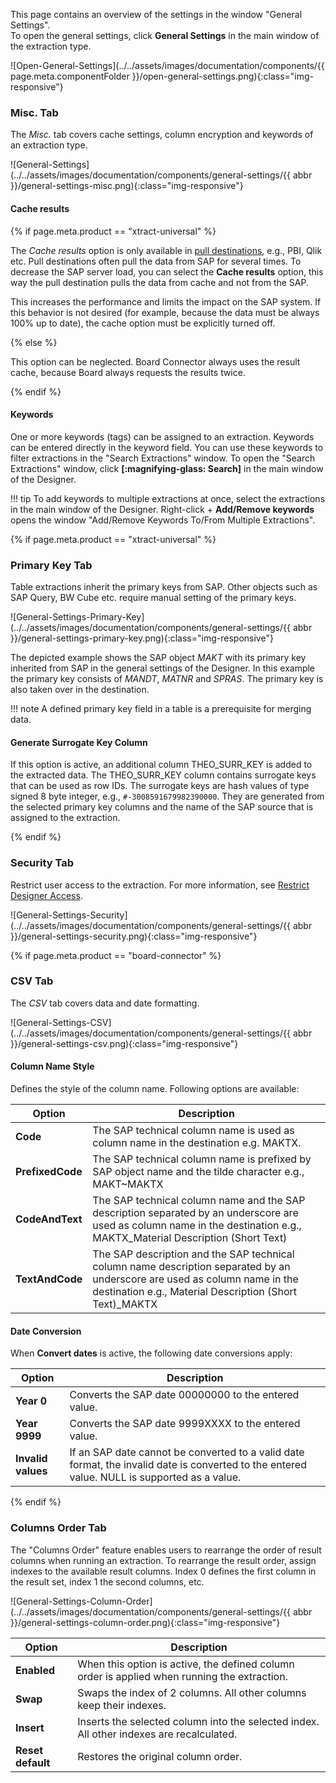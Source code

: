 This page contains an overview of the settings in the window "General Settings".<br>
To open the general settings, click **General Settings** in the main window of the extraction type.

![Open-General-Settings](../../assets/images/documentation/components/{{ page.meta.componentFolder }}/open-general-settings.png){:class="img-responsive"}

### Misc. Tab

The *Misc.* tab covers cache settings, column encryption and keywords of an extraction type.

![General-Settings](../../assets/images/documentation/components/general-settings/{{ abbr }}/general-settings-misc.png){:class="img-responsive"}


#### Cache results

{% if page.meta.product == "xtract-universal" %} 

The *Cache results* option is only available in [pull destinations](../destinations/index.md), e.g., PBI, Qlik etc.
Pull destinations often pull the data from SAP for several times. 
To decrease the SAP server load, you can select the **Cache results** option, this way the pull destination pulls the data from cache and not from the SAP.

This increases the performance and limits the impact on the SAP system. 
If this behavior is not desired (for example, because the data must be always 100% up to date), the cache option must be explicitly turned off.

{% else %} 

This option can be neglected. Board Connector always uses the result cache, because Board always requests the results twice.

{% endif %}

#### Keywords
One or more keywords (tags) can be assigned to an extraction. 
Keywords can be entered directly in the keyword field.
You can use these keywords to filter extractions in the "Search Extractions" window.
To open the "Search Extractions" window, click **[:magnifying-glass: Search]** in the main window of the Designer. 


!!! tip
	To add keywords to multiple extractions at once, select the extractions in the main window of the Designer.
	Right-click + **Add/Remove keywords** opens the window "Add/Remove Keywords To/From Multiple Extractions".


{% if page.meta.product == "xtract-universal" %} 

### Primary Key Tab

Table extractions inherit the primary keys from SAP. Other objects such as SAP Query, BW Cube etc. require manual setting of the primary keys.  

![General-Settings-Primary-Key](../../assets/images/documentation/components/general-settings/{{ abbr }}/general-settings-primary-key.png){:class="img-responsive"}

The depicted example shows the SAP object *MAKT* with its primary key inherited from SAP in the general settings of the Designer. 
In this example the primary key consists of *MANDT*, *MATNR* and *SPRAS*. The primary key is also taken over in the destination. 

!!! note
	A defined primary key field in a table is a prerequisite for merging data. 

#### Generate Surrogate Key Column

If this option is active, an additional column THEO_SURR_KEY is added to the extracted data.
The THEO_SURR_KEY column contains surrogate keys that can be used as row IDs. 
The surrogate keys are hash values of type signed 8 byte integer, e.g., `#-3008591679982390000`.
They are generated from the selected primary key columns and the name of the SAP source that is assigned to the extraction.

{% endif %}

### Security Tab

Restrict user access to the extraction. For more information, see [Restrict Designer Access](../access-restrictions/restrict-designer-access.md).

![General-Settings-Security](../../assets/images/documentation/components/general-settings/{{ abbr }}/general-settings-security.png){:class="img-responsive"}

{% if page.meta.product == "board-connector" %} 

### CSV Tab

The *CSV* tab covers data and date formatting.

![General-Settings-CSV](../../assets/images/documentation/components/general-settings/{{ abbr }}/general-settings-csv.png){:class="img-responsive"}

#### Column Name Style
Defines the style of the column name. Following options are available:

| Option | Description |
|--------|-------------|
| **Code** | The SAP technical column name is used as column name in the destination e.g. MAKTX. |
| **PrefixedCode** | The SAP technical column name is prefixed by SAP object name and the tilde character e.g., MAKT~MAKTX
| **CodeAndText** | The SAP technical column name and the SAP description separated by an underscore are used as column name in the destination e.g., MAKTX_Material Description (Short Text)
| **TextAndCode** | The SAP description and the SAP technical column name description separated by an underscore are used as column name in the destination e.g., Material Description (Short Text)_MAKTX

#### Date Conversion

When **Convert dates** is active, the following date conversions apply:

| Option | Description |
|--------|-------------|
| **Year 0** | Converts the SAP date 00000000 to the entered value. |
| **Year 9999** | Converts the SAP date 9999XXXX to the entered value. |
| **Invalid values** | If an SAP date cannot be converted to a valid date format, the invalid date is converted to the entered value. NULL is supported as a value. |

{% endif %}

### Columns Order Tab

The "Columns Order" feature enables users to rearrange the order of result columns when running an extraction.
To rearrange the result order, assign indexes to the available result columns. 
Index 0 defines the first column in the result set, index 1 the second columns, etc.

![General-Settings-Column-Order](../../assets/images/documentation/components/general-settings/{{ abbr }}/general-settings-column-order.png){:class="img-responsive"}

| Option | Description |
|--------|-------------|
| **Enabled** | When this option is active, the defined column order is applied when running the extraction. |
| **Swap** | Swaps the index of 2 columns. All other columns keep their indexes.|
| **Insert** | Inserts the selected column into the selected index. All other indexes are recalculated. |
| **Reset default** | Restores the original column order. |

